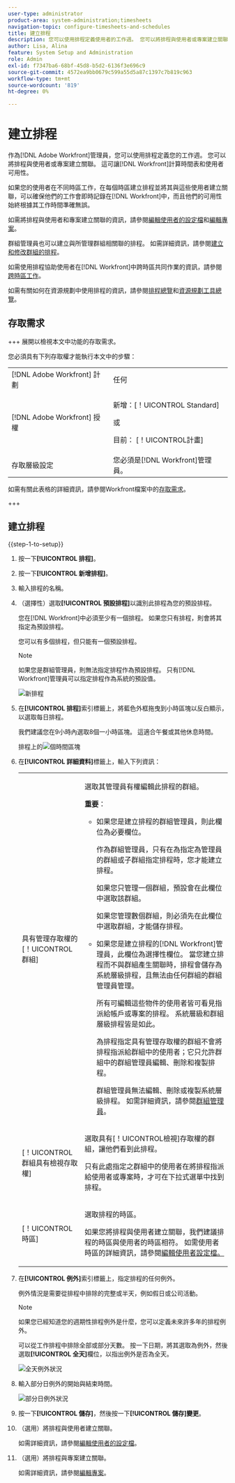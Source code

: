 ```yaml
---
user-type: administrator
product-area: system-administration;timesheets
navigation-topic: configure-timesheets-and-schedules
title: 建立排程
description: 您可以使用排程定義使用者的工作週。 您可以將排程與使用者或專案建立關聯。 這可讓 [!DNL Workfront] 計算時間表和使用者可用性。
author: Lisa, Alina
feature: System Setup and Administration
role: Admin
exl-id: f7347ba6-68bf-45d8-b5d2-6136f3e696c9
source-git-commit: 4572ea9bb0679c599a55d5a87c1397c7b819c963
workflow-type: tm+mt
source-wordcount: '819'
ht-degree: 0%

---
```


# 建立排程

<!--Audited: 01/2024-->

<!--DON'T DELETE, DRAFT OR HIDE THIS ARTICLE. IT IS LINKED TO THE PRODUCT, THROUGH THE CONTEXT SENSITIVE HELP LINKS. 
Linked to Editing Users, Editing Projects, Creating and managing groups
-->

作為[!DNL Adobe Workfront]管理員，您可以使用排程定義您的工作週。 您可以將排程與使用者或專案建立關聯。 這可讓[!DNL Workfront]計算時間表和使用者可用性。

如果您的使用者在不同時區工作，在每個時區建立排程並將其與這些使用者建立關聯，可以確保他們的工作會即時記錄在[!DNL Workfront]中，而且他們的可用性始終根據其工作時間準確無誤。

如需將排程與使用者和專案建立關聯的資訊，請參閱[編輯使用者的設定檔](../../../administration-and-setup/add-users/create-and-manage-users/edit-a-users-profile.md)和[編輯專案](../../../manage-work/projects/manage-projects/edit-projects.md)。

群組管理員也可以建立與所管理群組相關聯的排程。 如需詳細資訊，請參閱[建立和修改群組的排程](../../../administration-and-setup/manage-groups/work-with-group-objects/create-and-modify-a-groups-schedules.md)。

如需使用排程協助使用者在[!DNL Workfront]中跨時區共同作業的資訊，請參閱[跨時區工作](../../../workfront-basics/tips-tricks-and-troubleshooting/working-across-timezones.md)。

如需有關如何在資源規劃中使用排程的資訊，請參閱[排程總覽](/help/quicksilver/administration-and-setup/set-up-workfront/configure-timesheets-schedules/schedules-overview.md)和[資源規劃工具總覽](/help/quicksilver/resource-mgmt/resource-planning/get-started-resource-planner.md)。

## 存取需求

+++ 展開以檢視本文中功能的存取需求。

您必須具有下列存取權才能執行本文中的步驟：

<table style="table-layout:auto"> 
 <col> 
 <col> 
 <tbody> 
  <tr> 
   <td role="rowheader">[!DNL Adobe Workfront] 計劃</td> 
   <td>任何</td> 
  </tr> 
  <tr> 
   <td role="rowheader">[!DNL Adobe Workfront] 授權</td> 
   <td><p>新增：[！UICONTROL Standard]</p>
       <p>或</p>
       <p>目前： [！UICONTROL計畫]</p></td>
  </tr> 
  <tr> 
   <td role="rowheader">存取層級設定</td> 
   <td>您必須是[!DNL Workfront]管理員。 </td> 
  </tr> 
 </tbody> 
</table>

如需有關此表格的詳細資訊，請參閱Workfront檔案中的[存取需求](/help/quicksilver/administration-and-setup/add-users/access-levels-and-object-permissions/access-level-requirements-in-documentation.md)。

+++

## 建立排程

{{step-1-to-setup}}

1. 按一下&#x200B;**[!UICONTROL 排程]**。
1. 按一下&#x200B;**[!UICONTROL 新增排程]**。
1. 輸入排程的名稱。
1. （選擇性）選取&#x200B;**[!UICONTROL 預設排程]**&#x200B;以識別此排程為您的預設排程。

   您在[!DNL Workfront]中必須至少有一個排程。 如果您只有排程，則會將其指定為預設排程。

   您可以有多個排程，但只能有一個預設排程。

   >[!NOTE]
   >
   >如果您是群組管理員，則無法指定排程作為預設排程。 只有[!DNL Workfront]管理員可以指定排程作為系統的預設值。

   ![新排程](assets/new-schedule.png)

1. 在&#x200B;**[!UICONTROL 排程]**&#x200B;索引標籤上，將藍色外框拖曳到小時區塊以反白顯示，以選取每日排程。

   我們建議您在9小時內選取8個一小時區塊。 這適合午餐或其他休息時間。

   排程上的![個時間區塊](assets/new-schedule-with-exceptions.png)

1. 在&#x200B;**[!UICONTROL 詳細資料]**&#x200B;標籤上，輸入下列資訊：

   <table style="table-layout:auto">
    <tr>
     <td>具有管理存取權的[！UICONTROL群組]</td>
     <td><p>選取其管理員有權編輯此排程的群組。</p>
     <p><b>重要</b>：</p>
      <ul>
       <li>
       <p>如果您是建立排程的群組管理員，則此欄位為必要欄位。</p>
       <p>作為群組管理員，只有在為指定為管理員的群組或子群組指定排程時，您才能建立排程。</p>
       <p>如果您只管理一個群組，預設會在此欄位中選取該群組。</p>
       <p>如果您管理數個群組，則必須先在此欄位中選取群組，才能儲存排程。</p></li>
       <li>如果您是建立排程的[!DNL Workfront]管理員，此欄位為選擇性欄位。 當您建立排程而不與群組產生關聯時，排程會儲存為系統層級排程，且無法由任何群組的群組管理員管理。
       <p>所有可編輯這些物件的使用者皆可看見指派給帳戶或專案的排程。 系統層級和群組層級排程皆是如此。</p>
       </li>
       <p>為排程指定具有管理存取權的群組不會將排程指派給群組中的使用者；它只允許群組中的群組管理員編輯、刪除和複製排程。</p>
       <p>群組管理員無法編輯、刪除或複製系統層級排程。 如需詳細資訊，請參閱<a href="../../../administration-and-setup/manage-groups/group-roles/group-administrators.md" class="MCXref xref">群組管理員</a>。
     </td>
    </tr>
    <tr>
     <td>[！UICONTROL群組具有檢視存取權]</td>
     <td><p>選取具有[！UICONTROL檢視]存取權的群組，讓他們看到此排程。</p>
     <p>只有此處指定之群組中的使用者在將排程指派給使用者或專案時，才可在下拉式選單中找到排程。</p></tr>
    <tr>
     <td>[！UICONTROL時區]</td>
     <td><p>選取排程的時區。</p>
     <p>如果您將排程與使用者建立關聯，我們建議排程的時區與使用者的時區相符。 如需使用者時區的詳細資訊，請參閱<a href="../../../administration-and-setup/add-users/create-and-manage-users/edit-a-users-profile.md" class="MCXref xref">編輯使用者設定檔。
     </td>
    </tr>
   </table>


1. 在&#x200B;**[!UICONTROL 例外]**&#x200B;索引標籤上，指定排程的任何例外。

   例外情況是需要從排程中排除的完整或半天，例如假日或公司活動。

   >[!NOTE]
   >
   >如果您已經知道您的週期性排程例外是什麼，您可以定義未來許多年的排程例外。

   可以從工作排程中排除全部或部分天數。 按一下日期，將其選取為例外，然後選取&#x200B;**[!UICONTROL 全天]**&#x200B;欄位，以指出例外是否為全天。

   ![全天例外狀況](assets/schedule-adding-an-all-day-exception.png)

1. 輸入部分日例外的開始與結束時間。

   ![部分日例外狀況](assets/partial-day-exception-on-schedules.png)

1. 按一下&#x200B;**[!UICONTROL 儲存]**，然後按一下&#x200B;**[!UICONTROL 儲存]變更**。

1. （選用）將排程與使用者建立關聯。

   如需詳細資訊，請參閱[編輯使用者的設定檔](../../../administration-and-setup/add-users/create-and-manage-users/edit-a-users-profile.md)。

1. （選用）將排程與專案建立關聯。

   如需詳細資訊，請參閱[編輯專案](../../../manage-work/projects/manage-projects/edit-projects.md)。
